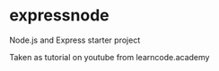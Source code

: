 # expressnode
Node.js and Express starter project

Taken as tutorial on youtube from learncode.academy
